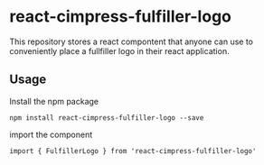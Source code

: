 # react-cimpress-fulfiller-logo

This repository stores a react compontent that anyone can use to conveniently place a fullfiller logo in their react application.

## Usage

Install the npm package

`npm install react-cimpress-fulfiller-logo --save`

import the component

`import { FulfillerLogo } from 'react-cimpress-fulfiller-logo'`

